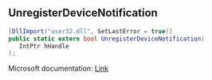 ## UnregisterDeviceNotification

```csharp
[DllImport("user32.dll", SetLastError = true)]
public static extern bool UnregisterDeviceNotification(
   IntPtr hHandle
);
```

Microsoft documentation: [Link](https://docs.microsoft.com/en-us/windows/win32/api/winuser/nf-winuser-unregisterdevicenotification)
